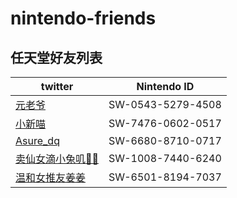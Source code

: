 # nintendo-friends
任天堂好友列表
---
| twitter   |      Nintendo ID      |
|----------|:-------------:|
| [元老爷][1] | SW-0543-5279-4508  |
| [小新喵][2] | SW-7476-0602-0517  |
| [Asure_dq][3] | SW-6680-8710-0717 |
| [卖仙女滴小兔叽🌙🐰][4] | SW-1008-7440-6240 |
| [温和女推友姜姜][5] | SW-6501-8194-7037 |

[1]: https://twitter.com/Agassi_yzh
[2]: https://twitter.com/xennyan
[3]: https://twitter.com/Asure_twi
[4]: https://twitter.com/tuzi0817
[5]: https://twitter.com/KyouKyouu
